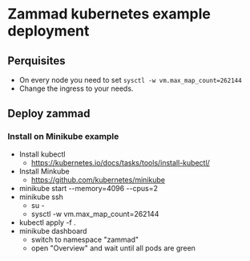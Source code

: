 # Zammad kubernetes example deployment

## Perquisites

- On every node you need to set `sysctl -w vm.max_map_count=262144`
- Change the ingress to your needs.


## Deploy zammad

### Install on Minikube example

* Install kubectl
  * https://kubernetes.io/docs/tasks/tools/install-kubectl/
* Install Minkube
  * https://github.com/kubernetes/minikube
* minikube start --memory=4096 --cpus=2
* minikube ssh
  * su -
  * sysctl -w vm.max_map_count=262144
* kubectl apply -f .
* minikube dashboard
  * switch to namespace "zammad"
  * open "Overview" and wait until all pods are green
